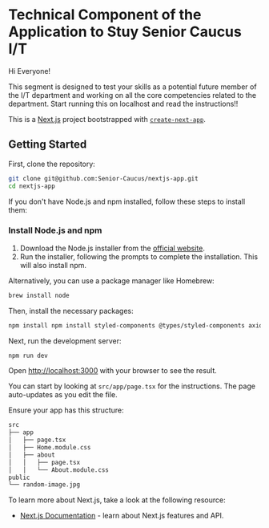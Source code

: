 # Technical Component of the Application to Stuy Senior Caucus I/T

Hi Everyone!

This segment is designed to test your skills as a potential future member of the I/T department and working on all the core competencies related to the department. Start running this on localhost and read the instructions!!


This is a [Next.js](https://nextjs.org/) project bootstrapped with [`create-next-app`](https://github.com/vercel/next.js/tree/canary/packages/create-next-app).

## Getting Started

First, clone the repository:

```bash
git clone git@github.com:Senior-Caucus/nextjs-app.git
cd nextjs-app
```

If you don't have Node.js and npm installed, follow these steps to install them:

### Install Node.js and npm
1. Download the Node.js installer from the [official website](https://nodejs.org/).
2. Run the installer, following the prompts to complete the installation. This will also install npm.

Alternatively, you can use a package manager like Homebrew:

```bash
brew install node
```

Then, install the necessary packages:

```bash
npm install npm install styled-components @types/styled-components axios
```

Next, run the development server:

```bash
npm run dev
```

Open [http://localhost:3000](http://localhost:3000) with your browser to see the result.

You can start by looking at `src/app/page.tsx` for the instructions. The page auto-updates as you edit the file.

Ensure your app has this structure:

```bash
src
├── app
│   ├── page.tsx
│   ├── Home.module.css
│   ├── about
│   │   ├── page.tsx
│   │   └── About.module.css
public
└── random-image.jpg
```

To learn more about Next.js, take a look at the following resource:

- [Next.js Documentation](https://nextjs.org/docs) - learn about Next.js features and API.